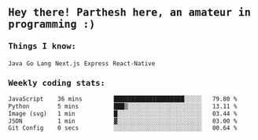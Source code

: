 <samp>
    <h2>Hey there! Parthesh here, an amateur in programming :)</h2>
    <h3>Things I know: </h3>
    <code>Java</code> <code>Go Lang</code> <code>Next.js</code> <code>Express</code> <code>React-Native</code>
    <h3>Weekly coding stats:</h3>
<!--START_SECTION:waka-->

```txt
JavaScript    36 mins         ████████████████████░░░░░   79.80 %
Python        5 mins          ███▒░░░░░░░░░░░░░░░░░░░░░   13.11 %
Image (svg)   1 min           █░░░░░░░░░░░░░░░░░░░░░░░░   03.44 %
JSON          1 min           ▓░░░░░░░░░░░░░░░░░░░░░░░░   03.00 %
Git Config    0 secs          ░░░░░░░░░░░░░░░░░░░░░░░░░   00.64 %
```

<!--END_SECTION:waka-->
</samp>
